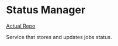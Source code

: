 # Status Manager

[Actual Repo](https://git.windmaker.net/musicmanager/status-manager)

Service that stores and updates jobs status.
